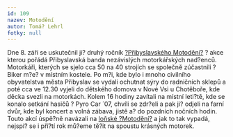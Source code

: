 ```yaml
---
id: 109
nazev: Motodění
autor: Tomá? Lehrl
fotky: null
---
```

Dne 8. září se uskutečnil ji? druhý ročník <a href="http://www.motodeni.com">?Přibyslavského Motodění?</a> ? akce kterou pořádá Přibyslavská banda nezávislých motorkářských nad?enců. Motorkáři, kterých se sjelo cca 50 na 40 strojích se společně zúčastnili ?Biker m?e? v místním kostele. Po m?i, kde bylo i mnoho civilního obyvatelstva města Přibyslav se  vydali ochutnat sýry do radničních sklepů a poté cca ve 12.30 vyjeli do dětského domova v Nové Vsi u Chotěboře, kde děcka svezli na motorkách. Kolem 16 hodiny zavítali na místní leti?tě, kde se konalo setkání hasičů ? Pyro Car ´07, chvíli se zdr?eli a pak ji? odjeli na farní dvůr, kde byl koncert a volná zábava, jistě a? do pozdních nočních hodin. Touto akcí úspě?ně navázali na <a href="/?page=2&idr=9&year=2006">loňské ?Motodění?</a> a jak to tak vypadá, nejspí? se i pří?tí rok mů?eme tě?it na spoustu krásných motorek.<p>
